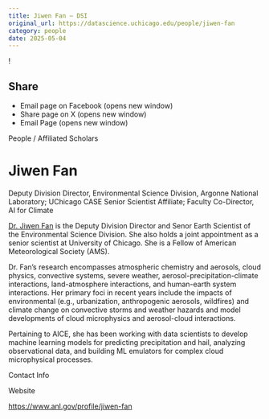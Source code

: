 ```yaml
---
title: Jiwen Fan – DSI
original_url: https://datascience.uchicago.edu/people/jiwen-fan
category: people
date: 2025-05-04
---
```


<!-- Table-like structure detected -->

!

## Share

* Email page on Facebook (opens new window)
* Share page on X (opens new window)
* Email Page (opens new window)

<!-- Table-like structure detected -->

People / Affiliated Scholars

# Jiwen Fan

Deputy Division Director, Environmental Science Division, Argonne National Laboratory; UChicago CASE Senior Scientist Affiliate; Faculty Co-Director, AI for Climate

[Dr. Jiwen Fan](https://www.anl.gov/profile/jiwen-fan) is the Deputy Division Director and Senor Earth Scientist of the Environmental Science Division. She also holds a joint appointment as a senior scientist at University of Chicago. She is a Fellow of American Meteorological Society (AMS).

Dr. Fan’s research encompasses atmospheric chemistry and aerosols, cloud physics, convective systems, severe weather, aerosol-precipitation-climate interactions, land-atmosphere interactions, and human-earth system interactions. Her primary foci in recent years include the impacts of environmental (e.g., urbanization, anthropogenic aerosols, wildfires) and climate change on convective storms and weather hazards and model developments of cloud microphysics and aerosol-cloud interactions.

Pertaining to AICE, she has been working with data scientists to develop machine learning models for predicting precipitation and hail, analyzing observational data, and building ML emulators for complex cloud microphysical processes.

Contact Info

Website

<https://www.anl.gov/profile/jiwen-fan>